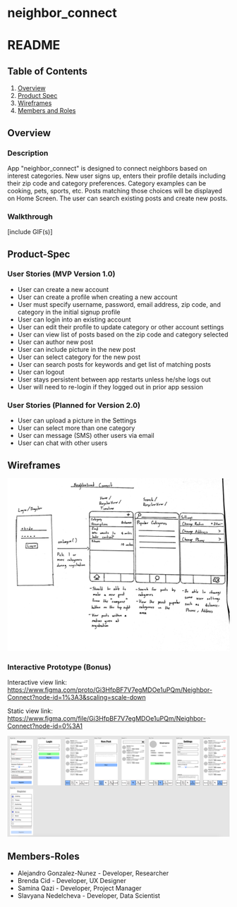 neighbor_connect
===

# README

## Table of Contents
1. [Overview](#Overview)
2. [Product Spec](#Product-Spec)
3. [Wireframes](#Wireframes)
4. [Members and Roles](#Members-Roles)

## Overview

### Description

App "neighbor_connect" is designed to connect neighbors based on interest categories. New user signs up, enters their profile details including their zip code and category preferences. Category examples can be cooking, pets, sports, etc. Posts matching those choices will be displayed on Home Screen. The user can search existing posts and create new posts.

### Walkthrough

[include GIF(s)]

## Product-Spec
### User Stories (MVP Version 1.0)
- User can create a new account
- User can create a profile when creating a new account
- User must specify username, password, email address, zip code, and category in the initial signup profile
- User can login into an existing account
- User can edit their profile to update category or other account settings
- User can view list of posts based on the zip code and category selected
- User can author new post
- User can include picture in the new post
- User can select category for the new post
- User can search posts for keywords and get list of matching posts
- User can logout
- User stays persistent between app restarts unless he/she logs out
- User will need to re-login if they logged out in prior app session


### User Stories (Planned for Version 2.0)
- User can upload a picture in the Settings
- User can select more than one category
- User can message (SMS) other users via email
- User can chat with other users


## Wireframes

<img src=https://github.com/saminaqazi123456/neighbor_connect/blob/master/Mockup%20version2%20202005262121081000.jpg width=600>

### Interactive Prototype (Bonus)

Interactive view link: https://www.figma.com/proto/Gi3HfpBF7V7egMDOe1uPQm/Neighbor-Connect?node-id=1%3A3&scaling=scale-down

Static view link: https://www.figma.com/file/Gi3HfpBF7V7egMDOe1uPQm/Neighbor-Connect?node-id=0%3A1

<img src=https://github.com/saminaqazi123456/neighbor_connect/blob/master/figma_prototype.png width=800>



## Members-Roles

- Alejandro Gonzalez-Nunez - Developer, Researcher
- Brenda Cid - Developer, UX Designer
- Samina Qazi - Developer, Project Manager
- Slavyana Nedelcheva - Developer, Data Scientist


